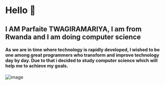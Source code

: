 # Hello 👋

## I AM Parfaite TWAGIRAMARIYA, I am from Rwanda and I am doing computer science

#### As we are in time where technology is rapidly developed, I wished to be one among great programmers who transform and improve technology day by day. Due to that i decided to study computer science which will help me to achieve my goals. 


![image](https://user-images.githubusercontent.com/105437186/176494064-f7d150a0-6694-4eb9-afcd-eafcc2ca6d0b.png)




